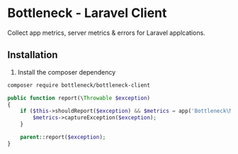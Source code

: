 # Bottleneck - Laravel Client

Collect app metrics, server metrics & errors for Laravel applcations.

## Installation

1. Install the composer dependency

```bash
composer require bottleneck/bottleneck-client
```

```php
public function report(\Throwable $exception)
{
    if ($this->shouldReport($exception) && $metrics = app('Bottleneck\Metrics')) {
        $metrics->captureException($exception);
    }

    parent::report($exception);
}
```